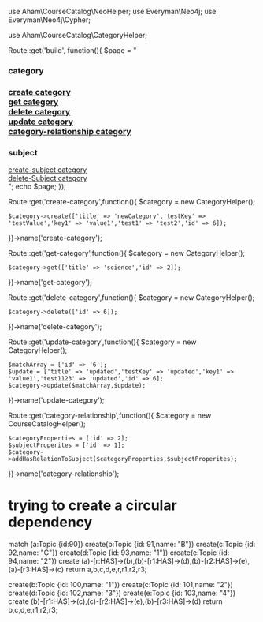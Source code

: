 use Aham\CourseCatalog\NeoHelper;
use Everyman\Neo4j;
use Everyman\Neo4j\Cypher;

use Aham\CourseCatalog\CategoryHelper;

Route::get('build', function(){
$page = "
<h3> category <h3>
<a href=".route("create-category")."> create category </a> <br>
<a href=".route("get-category")."> get category </a> <br>
<a href=".route("delete-category")."> delete category </a> <br>
<a href=".route("update-category")."> update category </a> <br>
<a href=".route("category-relationship")."> category-relationship category </a> <br>
<h3> subject </h3>
<a href=".route("create-Subject")."> create-subject category </a> <br>
<a href=".route("delete-Subject")."> delete-Subject category </a> <br>
";
echo $page;
});

Route::get('create-category',function(){
$category = new CategoryHelper();

    $category->create(['title' => 'newCategory','testKey' => 'testValue','key1' => 'value1','test1' => 'test2','id' => 6]);

})->name('create-category');

Route::get('get-category',function(){
$category = new CategoryHelper();

    $category->get(['title' => 'science','id' => 2]);

})->name('get-category');

Route::get('delete-category',function(){
$category = new CategoryHelper();

    $category->delete(['id' => 6]);

})->name('delete-category');

Route::get('update-category',function(){
$category = new CategoryHelper();

    $matchArray = ['id' => '6'];
    $update = ['title' => 'updated','testKey' => 'updated','key1' => 'value1','test1123' => 'updated','id' => 6];
    $category->update($matchArray,$update);

})->name('update-category');

Route::get('category-relationship',function(){
$category = new CourseCatalogHelper();

    $categoryProperties = ['id' => 2];
    $subjectProperites = ['id' => 1];
    $category->addHasRelationToSubject($categoryProperties,$subjectProperites);

})->name('category-relationship');





# trying to create a circular dependency 
match (a:Topic {id:90})
create(b:Topic {id: 91,name: "B"})
create(c:Topic {id: 92,name: "C"})
create(d:Topic {id: 93,name: "1"})
create(e:Topic {id: 94,name: "2"})
create (a)-[r:HAS]->(b),(b)-[r1:HAS]->(d),(b)-[r2:HAS]->(e),(a)-[r3:HAS]->(c)
return a,b,c,d,e,r,r1,r2,r3;

create(b:Topic {id: 100,name: "1"})
create(c:Topic {id: 101,name: "2"})
create(d:Topic {id: 102,name: "3"})
create(e:Topic {id: 103,name: "4"})
create (b)-[r1:HAS]->(c),(c)-[r2:HAS]->(e),(b)-[r3:HAS]->(d)
return b,c,d,e,r1,r2,r3;
